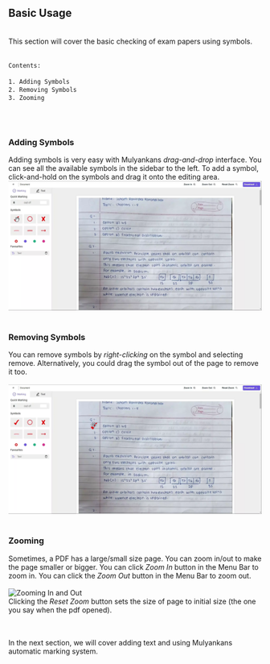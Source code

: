 
  ## Basic Usage
<br>
This section will cover the basic checking of exam papers using symbols.
<br>
<br>

```
Contents:

1. Adding Symbols
2. Removing Symbols
3. Zooming
```

<br>
<br>

### Adding Symbols
Adding symbols is very easy with Mulyankans _drag-and-drop_ interface. You can see all the available symbols in the sidebar to the left. To add a symbol, click-and-hold on the symbols and drag it onto the editing area.
<br>
![Adding Symbols](https://raw.githubusercontent.com/skadewdl3/mulyankan-rewrite/docs/basic-usage/basic-usage-1.webp)
<br>
<br>

### Removing Symbols
You can remove symbols by _right-clicking_ on the symbol and selecting remove. Alternatively, you could drag the symbol out of the page to remove it too.
<br>
<br>
![Removing Symbols](https://raw.githubusercontent.com/skadewdl3/mulyankan-rewrite/docs/basic-usage/basic-usage-2.webp)
<br>
<br>
### Zooming
Sometimes, a PDF has a large/small size page. You can zoom in/out to make the page smaller or bigger. You can click _Zoom In_ button in the Menu Bar to zoom in. You can click the _Zoom Out_ button in the Menu Bar to zoom out.
<br>
<br>
![Zooming In and Out](https://raw.githubusercontent.com/skadewdl3/mulyankan-rewrite/docs/basic-usage/basic-usage-3.webp)
<br>
Clicking the _Reset Zoom_ button sets the size of page to initial size (the one you say when the pdf opened).
<br>
<br>
<br>

In the next section, we will cover adding text and using Mulyankans automatic marking system.
